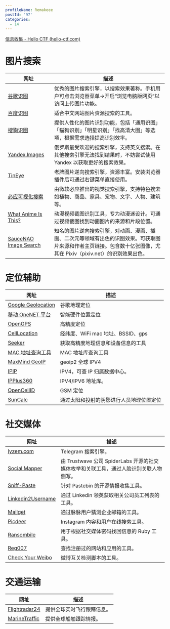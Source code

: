 ```yaml
---
profileName: Remakeee
postId: '97'
categories:
  - 14
---
```

[信息收集 - Hello CTF (hello-ctf.com)](https://hello-ctf.com/HC_MISC/osint/#_5)

# 图片搜索
| 网址                                             | 描述                                                                                        |
| ---------------------------------------------- | ----------------------------------------------------------------------------------------- |
| [谷歌识图](https://www.google.com/imghp)           | 优秀的图片搜索引擎，以搜索效果著称。手机用户可点击浏览器菜单→开启“浏览电脑版网页”以访问上传图片功能。                                      |
| [百度识图](https://image.baidu.com/?fr=shitu)      | 适合中文网站图片资源搜索的工具。                                                                          |
| [搜狗识图](https://pic.sogou.com/)                 | 提供人性化的图片识别功能，包括「通用识图」「猫狗识别」「明星识别」「找高清大图」等选项，根据需求选择提高识别效率。                                 |
| [Yandex.Images](https://yandex.com/images)     | 俄罗斯最受欢迎的搜索引擎，支持英文搜索。在其他搜索引擎无法找到结果时，不妨尝试使用 Yandex 以获取更好的搜索效果。                              |
| [TinEye](https://www.tineye.com/)              | 老牌图片逆向搜索引擎，资源丰富。安装浏览器插件后可通过右键菜单直接使用。                                                      |
| [必应可视化搜索](https://cn.bing.com/visualsearch)    | 由微软必应推出的视觉搜索引擎，支持特色搜索如植物、商品、家具、宠物、文字、人物、建筑等。                                              |
| [What Anime Is This?](https://trace.moe/)      | 动漫视频截图识别工具，专为动漫迷设计。可通过视频截图找到动画图片的来源和片段位置。                                                 |
| [SauceNAO Image Search](https://saucenao.com/) | 知名的图片逆向搜索引擎，对动画、漫画、插画、二次元等领域有出色的识图效果。可获取图片来源和作者主页链接。包含数十亿张图像，尤其在 Pixiv（pixiv.net）的识别效果出色。 |

# 定位辅助
| 网址                                                                                       | 描述                        |
| ---------------------------------------------------------------------------------------- | ------------------------- |
| [Google Geolocation](https://developers.google.com/maps/documentation/geolocation/intro) | 谷歌地理定位                    |
| [移动 OneNET 平台](https://open.iot.10086.cn/)                                               | 智能硬件位置定位                  |
| [OpenGPS](https://www.opengps.cn/)                                                       | 高精度定位                     |
| [CellLocation](http://www.cellocation.com/)                                              | 经纬度、WiFi mac 地址、BSSID、gps |
| [Seeker](https://github.com/thewhiteh4t/seeker)                                          | 获取高精度地理信息和设备信息的工具         |
| [MAC 地址查询工具](https://www.nirsoft.net/utils/mac_address_lookup_find.html)                 | MAC 地址库查询工具               |
| [MaxMind GeoIP](https://dev.maxmind.com/geoip/geoip2/geolite2/)                          | geoip2 全球 IPV4            |
| [IPIP](https://www.ipip.net/)                                                            | IPV4，可查 IP 归属数据中心。        |
| [IPPlus360](https://www.ipplus360.com/)                                                  | IPV4/IPV6 地址库。            |
| [OpenCellID](http://opencellid.org/)                                                     | GSM 定位                    |
| [SunCalc](https://www.suncalc.org/)                                                      | 通过太阳和投射的阴影进行人员地理位置定位      |

# 社交媒体
| 网址                                                                   | 描述                                                     |
| -------------------------------------------------------------------- | ------------------------------------------------------ |
| [lyzem.com](https://lyzem.com/)                                      | Telegram 搜索引擎。                                         |
| [Social Mapper](https://github.com/Greenwolf/social_mapper)          | 由 Trustwave 公司 SpiderLabs 开源的社交媒体枚举和关联工具，通过人脸识别关联人物侧写。 |
| [Sniff-Paste](https://github.com/needmorecowbell/sniff-paste)        | 针对 Pastebin 的开源情报收集工具。                                 |
| [Linkedin2Username](https://github.com/initstring/linkedin2username) | 通过 Linkedin 领英获取相关公司员工列表的工具。                           |
| [Mailget](https://github.com/Ridter/Mailget)                         | 通过脉脉用户猜测企业邮箱的工具。                                       |
| [Picdeer](http://picdeer.org/)                                       | Instagram 内容和用户在线搜索工具。                                 |
| [Ransombile](https://github.com/martinvigo/ransombile)               | 用于根据社交媒体密码找回信息的 Ruby 工具。                               |
| [Reg007](https://www.reg007.com/)                                    | 查找注册过的网站和应用的工具。                                        |
| [Check Your Weibo](https://github.com/rtcatc/check-your-weibo)       | 微博互关检测脚本的工具。                                           |

# 交通运输
| 网址                                                                                         | 描述            |
| ------------------------------------------------------------------------------------------ | ------------- |
| [Flightradar24](https://www.flightradar24.com/)                                            | 提供全球实时飞行跟踪信息。 |
| [MarineTraffic](https://www.marinetraffic.com/en/ais/home/centerx:5.4/centery:50.8/zoom:2) | 提供全球船舶跟踪情报。   |
